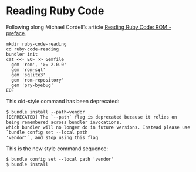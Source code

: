 # Reading Ruby Code

Following along Michael Cordell&rsquo;s article
[Reading Ruby Code: ROM - preface](https://blog.mikecordell.com/2017/01/29/reading-ruby-code-rom-preface/).

```shell
mkdir ruby-code-reading
cd ruby-code-reading
bundler init
cat <<- EOF >> Gemfile
  gem 'rom', '>= 2.0.0'
  gem 'rom-sql'
  gem 'sqlite3'
  gem 'rom-repository'
  gem 'pry-byebug'
EOF
```

This old-style command has been deprecated:
```shell
$ bundle install --path=vendor
[DEPRECATED] The `--path` flag is deprecated because it relies on being remembered across bundler invocations,
which bundler will no longer do in future versions. Instead please use `bundle config set --local path
'vendor'`, and stop using this flag
```

This is the new style command sequence:
```shell
$ bundle config set --local path 'vendor'
$ bundle install
```
